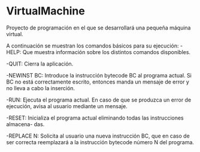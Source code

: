 # VirtualMachine
Proyecto de programación en el que se desarrollará una pequeña máquina virtual.

A continuación se muestran los comandos básicos para su ejecución:
  -HELP: Que muestra información sobre los distintos comandos disponibles.
  
  -QUIT: Cierra la aplicación.
  
  -NEWINST BC: Introduce la instrucción bytecode BC al programa actual. Si BC no
    está correctamente escrito, entonces manda un mensaje de error y no lleva a cabo la
    inserción.
    
  -RUN: Ejecuta el programa actual. En caso de que se produzca un error de ejecución,
    avisa al usuario mediante un mensaje.

  -RESET: Inicializa el programa actual eliminando todas las instrucciones almacena-
    das.

  -REPLACE N: Solicita al usuario una nueva instrucción BC, que en caso de ser correcta
    reemplazará a la instrucción bytecode número N del programa.

